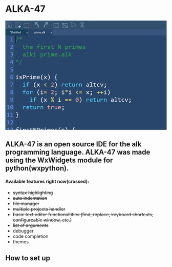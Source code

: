 # ALKA-47

![ALKA-47 image](https://github.com/alk-language/Alk-IDE/blob/master/img.png)

## ALKA-47 is an open source IDE for the alk programming language. ALKA-47 was made using the WxWidgets module for python(wxpython).

#### Available features right now(crossed):
- ~~syntax highlighting~~
- ~~auto indentation~~
- ~~file manager~~
- ~~multiple projects handler~~
- ~~basic text editor functionaltities (find, replace, keyboard shortcuts, configureable window, etc.)~~
- ~~list of arguments~~
- debugger
- code completion
- themes

## How to set up